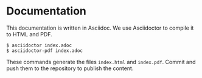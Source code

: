 # Documentation

This documentation is written in Asciidoc. We use Asciidoctor to compile it to HTML and PDF.

    $ asciidoctor index.adoc
    $ asciidoctor-pdf index.adoc

These commands generate the files `index.html` and `index.pdf`. Commit and push them to the repository to publish the content.